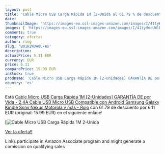 ```yaml
---
layout: post
title: 'Cable Micro USB Carga Rápida 1M [2-Unida al 61.79 % de descuento'
date: 
thumbnailImage: 'https://images-eu.ssl-images-amazon.com/images/I/41tyHmcUWlL._SL200_.jpg'
images: [ 'https://images-eu.ssl-images-amazon.com/images/I/41tyHmcUWlL._SL200_.jpg' ]
comments: true
category: ofertas
author: ring
slug: 'B01H2W0A8U-es'
description:
actualPrice: 6.11 EUR
currency: EUR
price: 6.11
comparePrice: 15.99 EUR
inStock: true
prodname: 'Cable Micro USB Carga Rápida 1M [2-Unidades] GARANTÍA DE por Vida - 2.4A Cable USB Micro USB Compatible con Android  Samsung Galaxy  Kindle  Sony  Nexus  Motorola y más - Rojo'
country: 'es'
---
```


Está [Cable Micro USB Carga Rápida 1M [2-Unidades] GARANTÍA DE por Vida - 2.4A Cable USB Micro USB Compatible con Android  Samsung Galaxy  Kindle  Sony  Nexus  Motorola y más - Rojo](https://www.amazon.es/dp/B01H2W0A8U/?tag=tolees-21) con 61.79 de descuento por 6.11 EUR (original: 15.99 EUR) en el siguiente enlace!

[![Cable Micro USB Carga Rápida 1M [2-Unida](https://images-eu.ssl-images-amazon.com/images/I/41tyHmcUWlL._SL200_.jpg)](https://www.amazon.es/dp/B01H2W0A8U/?tag=tolees-21)

[Ver la oferta!!](https://www.amazon.es/dp/B01H2W0A8U/?tag=tolees-21)

Links participate in Amazon Associate program and might generate a comission on qualifying sales


